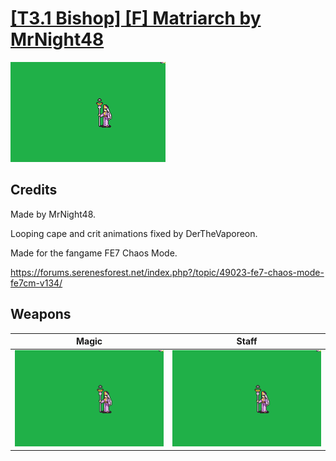 # [\[T3.1 Bishop\] \[F\] Matriarch by MrNight48](./)

<img src="./6.%20Magic/Magic_000.png" alt="[T3.1 Bishop] [F] Matriarch by MrNight48 standing" />

## Credits

Made by MrNight48.

Looping cape and crit animations fixed by DerTheVaporeon.

Made for the fangame FE7 Chaos Mode.

https://forums.serenesforest.net/index.php?/topic/49023-fe7-chaos-mode-fe7cm-v134/

## Weapons


|Magic |Staff |
|  :---: | :---: |
| <img alt="Magic animation" src="./6.%20Magic/Magic.gif" /> | <img alt="Staff animation" src="./7.%20Staff/Staff.gif" /> |
